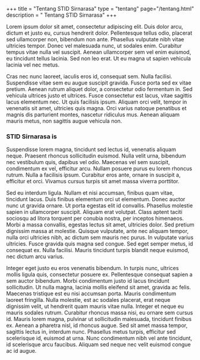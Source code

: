 +++
title = "Tentang STID Sirnarasa"
type = "tentang"
page="/tentang.html"
description = " Tentang STID Sirnarasa"
+++

Lorem ipsum dolor sit amet, consectetur adipiscing elit. Duis dolor arcu, dictum et justo eu, cursus hendrerit dolor. Pellentesque tellus odio, placerat sed ullamcorper non, bibendum non ante. Phasellus vulputate nibh vitae ultricies tempor. Donec vel malesuada nunc, ut sodales enim. Curabitur tempus vitae nulla vel suscipit. Aenean ullamcorper sem vel enim euismod, eu tincidunt tellus lacinia. Sed non leo erat. Ut eu magna ut sapien vehicula lacinia vel nec metus.

Cras nec nunc laoreet, iaculis eros id, consequat sem. Nulla facilisi. Suspendisse vitae sem eu augue suscipit gravida. Fusce porta sed ex vitae pretium. Aenean rutrum aliquet dolor, a consectetur odio fermentum in. Sed vehicula ultrices justo et ultrices. Fusce consectetur est lacus, vitae sagittis lacus elementum nec. Ut quis facilisis ipsum. Aliquam orci velit, tempor in venenatis sit amet, ultricies quis magna. Orci varius natoque penatibus et magnis dis parturient montes, nascetur ridiculus mus. Aenean aliquam mauris metus, non sagittis augue vehicula non.

### STID Sirnarasa is
Suspendisse lorem magna, tincidunt sed lectus id, venenatis aliquam neque. Praesent rhoncus sollicitudin euismod. Nulla velit urna, bibendum nec vestibulum quis, dapibus vel odio. Maecenas vel sem suscipit, condimentum ex vel, efficitur arcu. Nullam posuere purus eu lorem rhoncus rutrum. Nulla a facilisis ipsum. Curabitur eros ante, ornare in suscipit a, efficitur et orci. Vivamus cursus turpis sit amet massa viverra porttitor.

Sed eu interdum ligula. Nullam et nisi accumsan, finibus quam vitae, tincidunt lacus. Duis finibus elementum orci ut elementum. Donec auctor nunc ut gravida ornare. Ut porta egestas elit id convallis. Phasellus molestie sapien in ullamcorper suscipit. Aliquam erat volutpat. Class aptent taciti sociosqu ad litora torquent per conubia nostra, per inceptos himenaeos. Morbi a massa convallis, egestas lectus sit amet, ultricies dolor. Sed pretium dignissim massa at molestie. Quisque vulputate, ante nec aliquam tempor, nulla orci ultricies nibh, ac dictum sem mauris nec purus. In vulputate varius ultricies. Fusce gravida quis magna sed congue. Sed eget semper metus, id consequat ex. Nulla facilisi. Mauris tincidunt turpis blandit neque euismod, nec dictum arcu varius.

Integer eget justo eu eros venenatis bibendum. In turpis nunc, ultrices mollis ligula quis, consectetur posuere ex. Pellentesque consequat sapien a sem auctor bibendum. Morbi condimentum justo id lacus tincidunt sollicitudin. Ut nulla magna, lacinia mollis eleifend sit amet, gravida ac felis. Maecenas tristique est eu nisi accumsan porta. Mauris condimentum laoreet fringilla. Nulla molestie, est ac sodales placerat, erat neque dignissim velit, ut hendrerit quam mauris vitae nulla. Integer et neque eu mauris sodales rutrum. Curabitur rhoncus massa nisi, eu ornare sem cursus id. Mauris lorem magna, pulvinar ut sollicitudin malesuada, tincidunt finibus ex. Aenean a pharetra nisl, id rhoncus augue. Sed sit amet massa tempor, sagittis lectus in, interdum nunc. Phasellus metus turpis, efficitur sed scelerisque id, euismod at urna. Nunc condimentum nibh vel ante tincidunt, id scelerisque arcu faucibus. Aliquam sed neque nec velit euismod congue ac id augue.